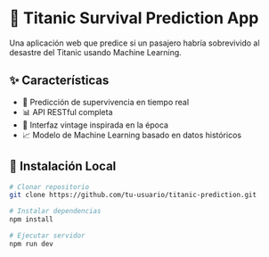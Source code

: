 # 🚢 Titanic Survival Prediction App

Una aplicación web que predice si un pasajero habría sobrevivido al desastre del Titanic usando Machine Learning.

## ✨ Características

- 🎯 Predicción de supervivencia en tiempo real
- 📊 API RESTful completa
- 🎨 Interfaz vintage inspirada en la época
- 📈 Modelo de Machine Learning basado en datos históricos

## 🚀 Instalación Local

```bash
# Clonar repositorio
git clone https://github.com/tu-usuario/titanic-prediction.git

# Instalar dependencias
npm install

# Ejecutar servidor
npm run dev